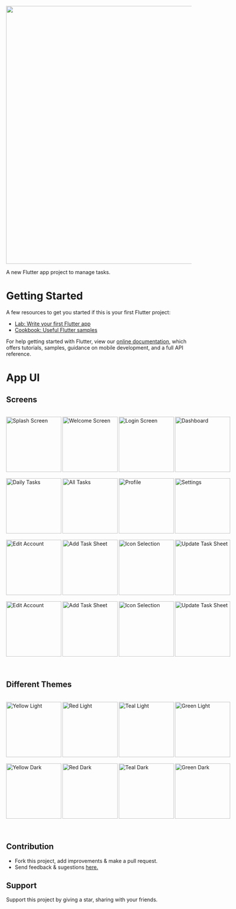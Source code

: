 <p align="center">
<img src="https://raw.githubusercontent.com/JobinBiju/Taskly/main/assets/readmeFiles/TasklyCover.png" width=700>
</p>

A new Flutter app project to manage tasks.

# Getting Started

A few resources to get you started if this is your first Flutter project:

- [Lab: Write your first Flutter app](https://flutter.dev/docs/get-started/codelab)
- [Cookbook: Useful Flutter samples](https://flutter.dev/docs/cookbook)

For help getting started with Flutter, view our
[online documentation](https://flutter.dev/docs), which offers tutorials,
samples, guidance on mobile development, and a full API reference.

# App UI

## Screens

<br>

<div style="display: flex; justify-content: space-around">
<img align="left" alt="Splash Screen" src="https://raw.githubusercontent.com/JobinBiju/Taskly/main/assets/readmeFiles/splash.jpg" width="150px" />  
<img align="left" alt="Welcome Screen" src="https://raw.githubusercontent.com/JobinBiju/Taskly/main/assets/readmeFiles/welcome.jpg" width="150px" />
<img align="left" alt="Login Screen" src="https://raw.githubusercontent.com/JobinBiju/Taskly/main/assets/readmeFiles/login.jpg" width="150px" />
<img align="left" alt="Dashboard" src="https://raw.githubusercontent.com/JobinBiju/Taskly/main/assets/readmeFiles/yellowLight.jpg" width="150px" />

</div>

<br>

<div style="display: flex; justify-content: space-around">
<img align="left" alt="Daily Tasks" src="https://raw.githubusercontent.com/JobinBiju/Taskly/main/assets/readmeFiles/dailyTasks.jpg" width="150px" />  
<img align="left" alt="All Tasks" src="https://raw.githubusercontent.com/JobinBiju/Taskly/main/assets/readmeFiles/allTasks.jpg" width="150px" />
<img align="left" alt="Profile" src="https://raw.githubusercontent.com/JobinBiju/Taskly/main/assets/readmeFiles/profile.jpg" width="150px" />
<img align="left" alt="Settings" src="https://raw.githubusercontent.com/JobinBiju/Taskly/main/assets/readmeFiles/settings.jpg" width="150px" />

</div>

<br>

<div style="display: flex; justify-content: space-around">
<img align="left" alt="Edit Account" src="https://raw.githubusercontent.com/JobinBiju/Taskly/main/assets/readmeFiles/editAccount.jpg" width="150px" />  
<img align="left" alt="Add Task Sheet" src="https://raw.githubusercontent.com/JobinBiju/Taskly/main/assets/readmeFiles/addTaskFn.jpg" width="150px" />
<img align="left" alt="Icon Selection" src="https://raw.githubusercontent.com/JobinBiju/Taskly/main/assets/readmeFiles/iconSelection.jpg" width="150px" />
<img align="left" alt="Update Task Sheet" src="https://raw.githubusercontent.com/JobinBiju/Taskly/main/assets/readmeFiles/updateTaskFn.jpg" width="150px" />

</div>
<br>

<div style="display: flex; justify-content: space-around">
<img align="left" alt="Edit Account" src="https://raw.githubusercontent.com/JobinBiju/Taskly/main/assets/readmeFiles/editOption.jpg" width="150px" />  
<img align="left" alt="Add Task Sheet" src="https://raw.githubusercontent.com/JobinBiju/Taskly/main/assets/readmeFiles/deleteOption.jpg" width="150px" />
<img align="left" alt="Icon Selection" src="https://raw.githubusercontent.com/JobinBiju/Taskly/main/assets/readmeFiles/confirmDelete.jpg" width="150px" />
<img align="left" alt="Update Task Sheet" src="https://raw.githubusercontent.com/JobinBiju/Taskly/main/assets/readmeFiles/confirmLogOut.jpg" width="150px" />

</div>
<br>

<br>

## Different Themes

<br>

<div style="display: flex; justify-content: space-around">
<img align="left" alt="Yellow Light" src="https://raw.githubusercontent.com/JobinBiju/Taskly/main/assets/readmeFiles/yellowLight.jpg" width="150px" />  
<img align="left" alt="Red Light" src="https://raw.githubusercontent.com/JobinBiju/Taskly/main/assets/readmeFiles/redLight.jpg" width="150px" />
<img align="left" alt="Teal Light" src="https://raw.githubusercontent.com/JobinBiju/Taskly/main/assets/readmeFiles/tealLight.jpg" width="150px" />
<img align="left" alt="Green Light" src="https://raw.githubusercontent.com/JobinBiju/Taskly/main/assets/readmeFiles/greenLight.jpg" width="150px" />

</div>

<br>

<div style="display: flex; justify-content: space-around">
<img align="left" alt="Yellow Dark" src="https://raw.githubusercontent.com/JobinBiju/Taskly/main/assets/readmeFiles/yellowDark.jpg" width="150px" />  
<img align="left" alt="Red Dark" src="https://raw.githubusercontent.com/JobinBiju/Taskly/main/assets/readmeFiles/redDark.jpg" width="150px" />
<img align="left" alt="Teal Dark" src="https://raw.githubusercontent.com/JobinBiju/Taskly/main/assets/readmeFiles/tealDark.jpg" width="150px" />
<img align="left" alt="Green Dark" src="https://raw.githubusercontent.com/JobinBiju/Taskly/main/assets/readmeFiles/greenDark.jpg" width="150px" />

</div>
<br>

<br>

## Contribution

- Fork this project, add improvements & make a pull request.
- Send feedback & sugestions [here.](https://wa.me/918281392010/)

## Support

Support this project by giving a star, sharing with your friends.
